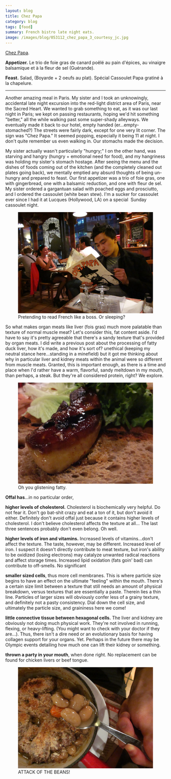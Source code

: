 ```yaml
---
layout: blog
title: Chez Papa
category: blog
tags: [food]  
summary: French bistro late night eats.
image: /images/blog/053112_chez_papa_3_courtesy_jc.jpg
---
```


[Chez Papa](http://www.yelp.com/biz/chez-papa-paris).

**Appetizer.** Le trio de foie gras de canard poêlé au pain d'épices, au vinaigre balsamique et à la fleur de sel (Guérande).

**Feast.** Salad, (Boyarde + 2 oeufs au plat). Spécial Cassoulet Papa gratiné à la chapelure.

---

Another amazing meal in Paris. My sister and I took an unknowingly, accidental late night excursion into the red-light district area of Paris, near the Sacred Heart. We wanted to grab something to eat, as it was our last night in Paris; we kept on passing restaurants, hoping we'd hit something "better," all the while walking past some super-shady alleyways. We eventually made it back to our hotel, empty handed (er...empty-stomached?) The streets were fairly dark, except for one very lit corner. The sign was "Chez Papa." It seemed popping, especially it being 11 at night. I don't quite remember us even walking in. Our stomachs made the decision.

My sister actually wasn't particularly "hungry;" I on the other hand, was starving and hangry (hungry + emotional need for food), and my hangriness was holding my sister's stomach hostage. After seeing the menu and the dishes of foods coming out of the kitchen (and the completely cleaned out plates going back), we mentally emptied any absurd thoughts of being un-hungry and prepared to feast. Our first appetizer was a trio of foie gras, one with gingerbread, one with a balsamic reduction, and one with fleur de sel. My sister ordered a gargantuan salad with poached eggs and prosciutto, and I ordered the cassoulet (white bean stew). I'm a sucker for cassoulet ever since I had it at Lucques (Hollywood, LA) on a special  Sunday cassoulet night.

<figure>
    <img src="/images/blog/053112_chez_papa_1_courtesy_jc.jpg"></img>
    <figcaption>Pretending to read French like a boss. Or sleeping?</figcaption>
</figure>

So what makes organ meats like liver (fois gras) much more palatable than texture of normal muscle meat? Let's consider this, fat content aside. I'd have to say it's pretty agreeable that there's a sandy texture that's provided by organ meats. I did write a previous post about the processing of fatty duck liver, how it's made, and how it's sort of? unethical (keeping my neutral stance here...standing in a minefield) but it got me thinking about why in particular liver and kidney meats within the animal were so different from muscle meats. Granted, this is important enough, as there is a time and place when I'd rather have a warm, flavorful, sandy meltdown in my mouth, than perhaps, a steak. But they're all considered protein, right? We explore.

<figure>
    <img src="/images/blog/053112_chez_papa_3_courtesy_jc.jpg"></img>
    <figcaption>Oh you glistening fatty.</figcaption>
</figure>

**Offal has**...in no particular order,

**higher levels of cholesterol.** Cholesterol is biochemically very helpful. Do not fear it. Don't go bat-shit crazy and eat a ton of it, but don't avoid it either. Definitely don't avoid offal just because it contains higher levels of cholesterol. I don't believe cholesterol affects the texture at all... The last three sentences probably don't even belong. Oh well.

**higher levels of iron and vitamins.** Increased levels of vitamins...don't affect the texture. The taste, however, may be different. Increased level of iron. I suspect it doesn't directly contribute to meat texture, but iron's ability to be oxidized (losing electrons) may catalyze unwanted radical reactions and affect storage times. Increased lipid oxidation (fats goin' bad) can contribute to off-smells. No significant

**smaller sized cells**, thus more cell membranes. This is where particle size begins to have an effect on the ultimate "feeling" within the mouth. There's a certain size limit between a texture that still needs an amount of physical breakdown, versus textures that are essentially a paste. Therein lies a thin line. Particles of larger sizes will obviously confer less of a grainy texture, and definitely not a pasty consistency. Dial down the cell size, and ultimately the particle size, and graininess here we come!

**little connective tissue between hexagonal cells.** The liver and kidney are obviously not doing much physical work. They're not involved in running, flexing, or heavy-lifting. (You might want to check with your doctor if they are...). Thus, there isn't a dire need or an evolutionary basis for having collagen support for your organs. Yet. Perhaps in the future there may be Olympic events detailing how much one can lift their kidney or something.

**thrown a party in your mouth**, when done right. No replacement can be found for chicken livers or beef tongue.

<figure>
    <img src="/images/blog/053112_chez_papa_7_courtesy_jc.jpg"></img>
    <figcaption>ATTACK OF THE BEANS!</figcaption>
</figure>
